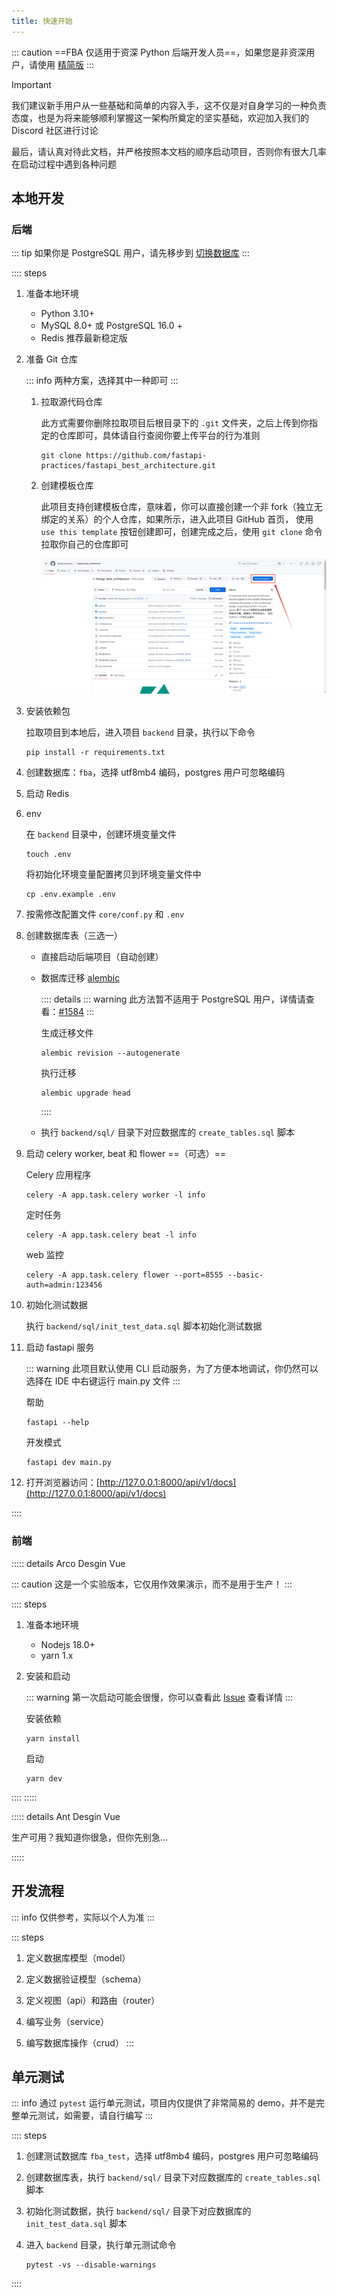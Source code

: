 ```yaml
---
title: 快速开始
---
```


::: caution
==FBA 仅适用于资深 Python 后端开发人员==，如果您是非资深用户，请使用 [精简版](../summary/fsm.md)
:::

> [!IMPORTANT]
> 我们建议新手用户从一些基础和简单的内容入手，这不仅是对自身学习的一种负责态度，也是为将来能够顺利掌握这一架构所奠定的坚实基础，欢迎加入我们的
> Discord 社区进行讨论
>
> 最后，请认真对待此文档，并严格按照本文档的顺序启动项目，否则你有很大几率在启动过程中遇到各种问题

## 本地开发

### 后端

::: tip
如果你是 PostgreSQL 用户，请先移步到 [切换数据库](../reference/db.md)
:::

:::: steps

1. 准备本地环境

    * Python 3.10+
    * MySQL 8.0+ 或 PostgreSQL 16.0 +
    * Redis 推荐最新稳定版

2. 准备 Git 仓库

   ::: info
   两种方案，选择其中一种即可
   :::

    1. 拉取源代码仓库

       此方式需要你删除拉取项目后根目录下的 `.git` 文件夹，之后上传到你指定的仓库即可，具体请自行查阅你要上传平台的行为准则

       ```shell
       git clone https://github.com/fastapi-practices/fastapi_best_architecture.git
       ```

    2. 创建模板仓库

       此项目支持创建模板仓库，意味着，你可以直接创建一个非 fork（独立无绑定的关系）的个人仓库，如果所示，进入此项目
       GitHub 首页，
       使用 `use this template` 按钮创建即可，创建完成之后，使用 `git clone` 命令拉取你自己的仓库即可

       ![use_this_template](/images/use_this_template.png)

3. 安装依赖包

   拉取项目到本地后，进入项目 `backend` 目录，执行以下命令

   ```shell
   pip install -r requirements.txt
   ```

4. 创建数据库：`fba`，选择 utf8mb4 编码，postgres 用户可忽略编码
5. 启动 Redis
6. env

   在 `backend` 目录中，创建环境变量文件

   ```shell
   touch .env
   ```

   将初始化环境变量配置拷贝到环境变量文件中

   ```shell
   cp .env.example .env
   ```

7. 按需修改配置文件 `core/conf.py` 和 `.env`
8. 创建数据库表（三选一）

    - 直接启动后端项目（自动创建）
    - 数据库迁移 [alembic](https://alembic.sqlalchemy.org/en/latest/tutorial.html)

      :::: details
      ::: warning
      此方法暂不适用于 PostgreSQL 用户，详情请查看：[#1584](https://github.com/sqlalchemy/alembic/discussions/1584)
      :::

      生成迁移文件

      ```shell
      alembic revision --autogenerate
      ```

      执行迁移

      ```shell
      alembic upgrade head
      ```
      ::::
    - 执行 `backend/sql/` 目录下对应数据库的 `create_tables.sql` 脚本

9. 启动 celery worker, beat 和 flower ==（可选）==

   Celery 应用程序

   ```shell
   celery -A app.task.celery worker -l info
   ```

   定时任务

   ```shell
   celery -A app.task.celery beat -l info
   ```

   web 监控

   ```shell
   celery -A app.task.celery flower --port=8555 --basic-auth=admin:123456
   ```

10. 初始化测试数据

    执行 `backend/sql/init_test_data.sql` 脚本初始化测试数据

11. 启动 fastapi 服务

    ::: warning
    此项目默认使用 CLI 启动服务，为了方便本地调试，你仍然可以选择在 IDE 中右键运行 main.py 文件
    :::

    帮助

    ```shell
    fastapi --help
    ```

    开发模式

    ```shell
    fastapi dev main.py
    ```

12. 打开浏览器访问：[http://127.0.0.1:8000/api/v1/docs](http://127.0.0.1:8000/api/v1/docs)

::::

### 前端

::::: details Arco Desgin Vue

::: caution
这是一个实验版本，它仅用作效果演示，而不是用于生产！
:::

:::: steps

1. 准备本地环境

    * Nodejs 18.0+
    * yarn 1.x

2. 安装和启动

   ::: warning
   第一次启动可能会很慢，你可以查看此 [Issue](https://github.com/fastapi-practices/fastapi_best_architecture_ui/issues/72)
   查看详情
   :::

   安装依赖

   ```shell
   yarn install
   ```

   启动

   ```shell
   yarn dev
   ```

::::
:::::

::::: details Ant Desgin Vue

生产可用？我知道你很急，但你先别急...

:::::

## 开发流程

::: info
仅供参考，实际以个人为准
:::

::: steps

1. 定义数据库模型（model）

2. 定义数据验证模型（schema）

3. 定义视图（api）和路由（router）

4. 编写业务（service）

5. 编写数据库操作（crud）
   :::

## 单元测试

::: info
通过 `pytest` 运行单元测试，项目内仅提供了非常简易的 demo，并不是完整单元测试，如需要，请自行编写
:::

:::: steps

1. 创建测试数据库 `fba_test`，选择 utf8mb4 编码，postgres 用户可忽略编码
2. 创建数据库表，执行 `backend/sql/` 目录下对应数据库的 `create_tables.sql` 脚本
3. 初始化测试数据，执行 `backend/sql/` 目录下对应数据库的 `init_test_data.sql` 脚本
4. 进入 `backend` 目录，执行单元测试命令

   ```shell
   pytest -vs --disable-warnings
   ```

::::
